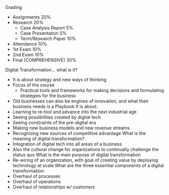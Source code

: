 Grading
- Assignments 20%
- Research 20%
	- Case Analysis Report 5%
	- Case Presentation 5%
	- Term/Research Paper 10%
- Attendance 10%
- 1st Exam 10%
- 2nd Exam 10%
- Final (COMPREHENSIVE) 30%

Digital Transformation... what is it?
- It is about strategy and new ways of thinking
- Focus of the course
	- Practical tools and frameworks for making decisions and formulating strategies for the business
- Old businesses can also be engines of innovation, and what their business needs is a Playbook
It is about:
- Learning to re-tool and advance into the next industrial age
- Seeing possibilities created by digital tech
- Seeing constraints of the pre-digital era
- Making new business models and new revenue streams
- Recognizing new sources of competitive advantage
What is the meaning of digital transformation?
- Integration of digital tech into all areas of a business
- Also the cultural change for organizations to continually challenge the status quo
What is the main purpose of digital transformation
- Re-wiring of an organization, with goal of creating value by deploying technology at scale
What are the three essential components of a digital transformation:
- Overhaul of processes
- Overhaul of operations
- Overhaul of relationships w/ customers
